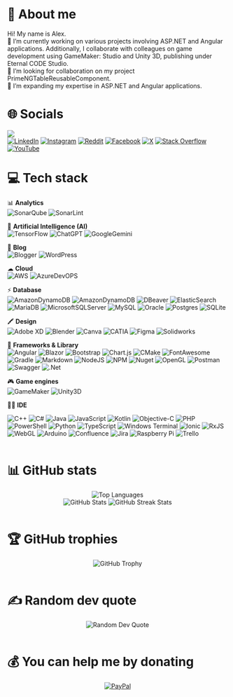 # 💫 About me
Hi! My name is Alex.</br>
🔭 I’m currently working on various projects involving ASP.NET and Angular applications. Additionally, I collaborate with colleagues on game development using GameMaker: Studio and Unity 3D, publishing under Eternal CODE Studio.<br>🤝 I’m looking for collaboration on my project PrimeNGTableReusableComponent.<br>🌱 I’m expanding my expertise in ASP.NET and Angular applications.
</br>


# 🌐 Socials
[![](https://visitcount.itsvg.in/api?id=AIO1&icon=0&color=0)](https://visitcount.itsvg.in)</br>
[![LinkedIn](https://img.shields.io/badge/LinkedIn-%230077B5.svg?logo=linkedin&logoColor=white)](https://linkedin.com/in/alejandro-ibrahim-ojea) [![Instagram](https://img.shields.io/badge/Instagram-%23E4405F.svg?logo=Instagram&logoColor=white)](https://instagram.com/aibrahimojea) [![Reddit](https://img.shields.io/badge/Reddit-%23FF4500.svg?logo=Reddit&logoColor=white)](https://reddit.com/user/Alexitron1) [![Facebook](https://img.shields.io/badge/Facebook-%231877F2.svg?logo=Facebook&logoColor=white)](https://facebook.com/aibrahimojea) [![X](https://img.shields.io/badge/X-%2300A1F1.svg?logo=x&logoColor=white)](https://x.com/AIbrahimOjea) [![Stack Overflow](https://img.shields.io/badge/-Stackoverflow-FE7A16?logo=stack-overflow&logoColor=white)](https://stackoverflow.com/users/15177652) [![YouTube](https://img.shields.io/badge/YouTube-%23FF0000.svg?logo=YouTube&logoColor=white)](https://youtube.com/@AIO2011)
</br>


# 💻 Tech stack
📊 <b>Analytics</b></br>
![SonarQube](https://img.shields.io/badge/SonarQube-black?style=for-the-badge&logo=sonarqube&logoColor=4E9BCD) ![SonarLint](https://img.shields.io/badge/SonarLint-CB2029?style=for-the-badge&logo=SONARLINT&logoColor=white)

🤖 <b>Artificial Intelligence (AI)</b></br>
![TensorFlow](https://img.shields.io/badge/TensorFlow-%23FF6F00.svg?style=for-the-badge&logo=TensorFlow&logoColor=white) ![ChatGPT](https://img.shields.io/badge/ChatGPT-74aa9c?style=for-the-badge&logo=openai&logoColor=white) ![GoogleGemini](https://img.shields.io/badge/Google%20Gemini-8E75B2?style=for-the-badge&logo=googlegemini&logoColor=white)

📝 <b>Blog</b></br>
![Blogger](https://img.shields.io/badge/Blogger-FF5722?style=for-the-badge&logo=blogger&logoColor=white) ![WordPress](https://img.shields.io/badge/WordPress-%23117AC9.svg?style=for-the-badge&logo=WordPress&logoColor=white)

☁ <b>Cloud</b></br>
![AWS](https://img.shields.io/badge/AWS-%23FF9900.svg?style=for-the-badge&logo=amazon-aws&logoColor=white) ![AzureDevOPS](https://img.shields.io/badge/Azure_DevOps-0078D7?style=for-the-badge&logo=azure-devops&logoColor=white)

⚡ <b>Database</b></br>
![AmazonDynamoDB](https://img.shields.io/badge/Amazon%20DynamoDB-4053D6?style=for-the-badge&logo=Amazon%20DynamoDB&logoColor=white) ![AmazonDynamoDB](https://img.shields.io/badge/Amazon%20RDS-527FFF?style=for-the-badge&logo=amazon-rds&logoColor=white) ![DBeaver](https://img.shields.io/badge/dbeaver-382923?style=for-the-badge&logo=dbeaver&logoColor=white) ![ElasticSearch](https://img.shields.io/badge/-ElasticSearch-005571?style=for-the-badge&logo=elasticsearch) ![MariaDB](https://img.shields.io/badge/MariaDB-003545?style=for-the-badge&logo=mariadb&logoColor=white) ![MicrosoftSQLServer](https://img.shields.io/badge/Microsoft%20SQL%20Server-CC2927?style=for-the-badge&logo=microsoft%20sql%20server&logoColor=white) ![MySQL](https://img.shields.io/badge/mysql-4479A1.svg?style=for-the-badge&logo=mysql&logoColor=white) ![Oracle](https://img.shields.io/badge/Oracle-F80000?style=for-the-badge&logo=Oracle&logoColor=white) ![Postgres](https://img.shields.io/badge/postgres-%23316192.svg?style=for-the-badge&logo=postgresql&logoColor=white) ![SQLite](https://img.shields.io/badge/sqlite-%2307405e.svg?style=for-the-badge&logo=sqlite&logoColor=white)

🖍 <b>Design</b></br>
![Adobe XD](https://img.shields.io/badge/Adobe%20XD-470137?style=for-the-badge&logo=Adobe%20XD&logoColor=#FF61F6) ![Blender](https://img.shields.io/badge/blender-%23F5792A.svg?style=for-the-badge&logo=blender&logoColor=white) ![Canva](https://img.shields.io/badge/Canva-%2300C4CC.svg?&style=for-the-badge&logo=Canva&logoColor=white) ![CATIA](https://img.shields.io/badge/CATIA-005386?style=for-the-badge&logo=dassaultsystemes&logoColor=white) ![Figma](https://img.shields.io/badge/figma-%23F24E1E.svg?style=for-the-badge&logo=figma&logoColor=white) ![Solidworks](https://img.shields.io/badge/solidworks-005386?style=for-the-badge&logo=dassaultsystemes&logoColor=white) 

🚀 <b>Frameworks & Library</b></br>
![Angular](https://img.shields.io/badge/angular-%23DD0031.svg?style=for-the-badge&logo=angular&logoColor=white) ![Blazor](https://img.shields.io/badge/blazor-%235C2D91.svg?style=for-the-badge&logo=blazor&logoColor=white) ![Bootstrap](https://img.shields.io/badge/bootstrap-%238511FA.svg?style=for-the-badge&logo=bootstrap&logoColor=white) ![Chart.js](https://img.shields.io/badge/chart.js-F5788D.svg?style=for-the-badge&logo=chart.js&logoColor=white) ![CMake](https://img.shields.io/badge/CMake-%23008FBA.svg?style=for-the-badge&logo=cmake&logoColor=white) ![FontAwesome](https://img.shields.io/badge/Font_Awesome-339AF0?style=for-the-badge&logo=fontawesome&logoColor=white) ![Gradle](https://img.shields.io/badge/Gradle-02303A.svg?style=for-the-badge&logo=Gradle&logoColor=white) ![Markdown](https://img.shields.io/badge/markdown-%23000000.svg?style=for-the-badge&logo=markdown&logoColor=white) ![NodeJS](https://img.shields.io/badge/node.js-6DA55F?style=for-the-badge&logo=node.js&logoColor=white) ![NPM](https://img.shields.io/badge/NPM-%23CB3837.svg?style=for-the-badge&logo=npm&logoColor=white) ![Nuget](https://img.shields.io/badge/NuGet-004880?style=for-the-badge&logo=nuget&logoColor=white) ![OpenGL](https://img.shields.io/badge/OpenGL-%23FFFFFF.svg?style=for-the-badge&logo=opengl) ![Postman](https://img.shields.io/badge/Postman-FF6C37?style=for-the-badge&logo=postman&logoColor=white) ![Swagger](https://img.shields.io/badge/-Swagger-%23Clojure?style=for-the-badge&logo=swagger&logoColor=white) ![.Net](https://img.shields.io/badge/.NET-5C2D91?style=for-the-badge&logo=.net&logoColor=white) 

🎮 <b>Game engines</b></br>
![GameMaker](https://img.shields.io/badge/GameMaker-%23000000.svg?style=for-the-badge&logo=gamemaker&logoColor=white) ![Unity3D](https://img.shields.io/badge/Unity3D-%23000000.svg?style=for-the-badge&logo=unity&logoColor=white)

👩‍💻 <b>IDE</b></br>


![C++](https://img.shields.io/badge/c++-%2300599C.svg?style=for-the-badge&logo=c%2B%2B&logoColor=white) ![C#](https://img.shields.io/badge/c%23-%23239120.svg?style=for-the-badge&logo=csharp&logoColor=white) ![Java](https://img.shields.io/badge/java-%23ED8B00.svg?style=for-the-badge&logo=openjdk&logoColor=white) ![JavaScript](https://img.shields.io/badge/javascript-%23323330.svg?style=for-the-badge&logo=javascript&logoColor=%23F7DF1E) ![Kotlin](https://img.shields.io/badge/kotlin-%237F52FF.svg?style=for-the-badge&logo=kotlin&logoColor=white) ![Objective-C](https://img.shields.io/badge/OBJECTIVE--C-%233A95E3.svg?style=for-the-badge&logo=apple&logoColor=white)  ![PHP](https://img.shields.io/badge/php-%23777BB4.svg?style=for-the-badge&logo=php&logoColor=white) ![PowerShell](https://img.shields.io/badge/PowerShell-%235391FE.svg?style=for-the-badge&logo=powershell&logoColor=white) ![Python](https://img.shields.io/badge/python-3670A0?style=for-the-badge&logo=python&logoColor=ffdd54) ![TypeScript](https://img.shields.io/badge/typescript-%23007ACC.svg?style=for-the-badge&logo=typescript&logoColor=white) ![Windows Terminal](https://img.shields.io/badge/Windows%20Terminal-%234D4D4D.svg?style=for-the-badge&logo=windows-terminal&logoColor=white)      ![Ionic](https://img.shields.io/badge/Ionic-%233880FF.svg?style=for-the-badge&logo=Ionic&logoColor=white)  ![RxJS](https://img.shields.io/badge/rxjs-%23B7178C.svg?style=for-the-badge&logo=reactivex&logoColor=white) ![WebGL](https://img.shields.io/badge/WebGL-990000?logo=webgl&logoColor=white&style=for-the-badge)      ![Arduino](https://img.shields.io/badge/-Arduino-00979D?style=for-the-badge&logo=Arduino&logoColor=white)  ![Confluence](https://img.shields.io/badge/confluence-%23172BF4.svg?style=for-the-badge&logo=confluence&logoColor=white)  ![Jira](https://img.shields.io/badge/jira-%230A0FFF.svg?style=for-the-badge&logo=jira&logoColor=white)     ![Raspberry Pi](https://img.shields.io/badge/-RaspberryPi-C51A4A?style=for-the-badge&logo=Raspberry-Pi) ![Trello](https://img.shields.io/badge/Trello-%23026AA7.svg?style=for-the-badge&logo=Trello&logoColor=white)    
</br>


# 📊 GitHub stats
<div align="center">
  <img src="https://github-readme-stats.vercel.app/api/top-langs/?username=AIO1&theme=dark&hide_border=false&include_all_commits=true&count_private=true&layout=compact" alt="Top Languages" /></br>
  <img src="https://github-readme-stats.vercel.app/api?username=AIO1&theme=dark&hide_border=false&include_all_commits=true&count_private=true" alt="GitHub Stats" />
  <img src="https://github-readme-streak-stats.herokuapp.com/?user=AIO1&theme=dark&hide_border=false" alt="GitHub Streak Stats" />
</div>
</br>


# 🏆 GitHub trophies
<div align="center">
  <img src="https://github-profile-trophy.vercel.app/?username=AIO1&theme=radical&no-frame=false&no-bg=false&margin-w=4" alt="GitHub Trophy"/>
</div>
</br>


# ✍️ Random dev quote
<div align="center">
  <img src="https://quotes-github-readme.vercel.app/api?type=horizontal&theme=dark" alt="Random Dev Quote"/>
</div>
</br>


# 💰 You can help me by donating
<div align="center">
  <a href="https://paypal.me/aibrahimojea">
    <img src="https://img.shields.io/badge/PayPal-00457C?style=for-the-badge&logo=paypal&logoColor=white" alt="PayPal" />
  </a>
</div>

<!-- ### 🔝 Top Contributed Pulic Repo -->
<!-- ![](https://github-contributor-stats.vercel.app/api?username=AIO1&limit=5&theme=dark&combine_all_yearly_contributions=true) -->
<!-- Proudly created with GPRM ( https://gprm.itsvg.in ) -->
